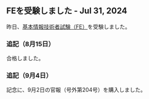 ## FEを受験しました - Jul 31, 2024
昨日、[基本情報技術者試験（FE）](https://www.ipa.go.jp/shiken/kubun/fe.html)を受験しました。

### 追記（8月15日）
合格しました。

### 追記（9月4日）
記念に、9月2日の官報（号外第204号）を購入しました。
